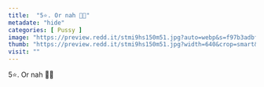```yaml
---
title:  "5⭐️. Or nah 🤪🤳"
metadate: "hide"
categories: [ Pussy ]
image: "https://preview.redd.it/stmi9hs150m51.jpg?auto=webp&s=f97b3adbf92bd7a542241dabab46d43a6fba7dbc"
thumb: "https://preview.redd.it/stmi9hs150m51.jpg?width=640&crop=smart&auto=webp&s=763745e565453a4e90806d6e7a0e1d4001fff8e5"
visit: ""
---
```

5⭐️. Or nah 🤪🤳
